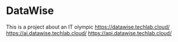 # DataWise
This is a project about an IT olympic
https://datawise.techlab.cloud/
https://ai.datawise.techlab.cloud/
https://api.datawise.techlab.cloud/
